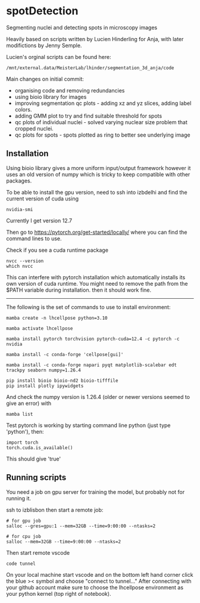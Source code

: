 # spotDetection
Segmenting nuclei and detecting spots in microscopy images

Heavily based on scripts written by Lucien Hinderling for Anja, with later modifictions by Jenny Semple.

Lucien's orginal scripts can be found here:

```
/mnt/external.data/MeisterLab/lhinder/segmentation_3d_anja/code
```

Main changes on initial commit:
- organising code and removing redundancies
- using bioio library for images
- improving segmentation qc plots - adding xz and yz slices, adding label colors.
- adding GMM plot to try and find suitable threshold for spots
- qc plots of individual nuclei - solved varying nuclear size problem that cropped nuclei.
- qc plots for spots - spots plotted as ring to better see underlying image

## Installation

Using bioio library gives a more uniform input/output framework however it uses an old version of numpy which is tricky to keep compatible with other packages.

To be able to install the gpu version, need to ssh into izbdelhi and find the current version of cuda using

```
nvidia-smi
```
Currently I get version 12.7 

Then go to https://pytorch.org/get-started/locally/ where you can find the command lines to use.

Check if you see a cuda runtime package

```
nvcc --version
which nvcc
```
This can interfere with pytorch installation which automatically installs its own version of cuda runtime.
You might need to remove the path from the $PATH variable during installation. then it should work fine.

-----------------

The following is the set of commands to use to install environment:

```
mamba create -n lhcellpose python=3.10

mamba activate lhcellpose

mamba install pytorch torchvision pytorch-cuda=12.4 -c pytorch -c nvidia

mamba install -c conda-forge 'cellpose[gui]'

mamba install -c conda-forge napari pyqt matplotlib-scalebar edt trackpy seaborn numpy=1.26.4

pip install bioio bioio-nd2 bioio-tifffile
pip install plotly ipywidgets

```

And check the numpy version is 1.26.4 (older or newer versions seemed to give an error) with

```
mamba list
```

Test pytorch is working by starting command line python (just type 'python'), then:
```
import torch
torch.cuda.is_available()
```
This should give 'true'


## Running scripts

You need a job on gpu server for training the model, but probably not for running it.

ssh to izblisbon then start a remote job:

```
# for gpu job
salloc --gres=gpu:1 --mem=32GB --time=9:00:00 --ntasks=2

# for cpu job
salloc --mem=32GB --time=9:00:00 --ntasks=2
```

Then start remote vscode

```
code tunnel
```

On your local machine start vscode and on the bottom left hand corner click the blue >< symbol and choose "connect to tunnel..."
After connecting with your github account make sure to choose the lhcellpose environment as your python kernel (top right of notebook). 
